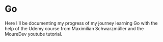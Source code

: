 # Go

Here I'll be documenting my progress of my journey learning Go with the help of the Udemy course from Maximilian Schwarzmüller and the MoureDev youtube tutorial.

